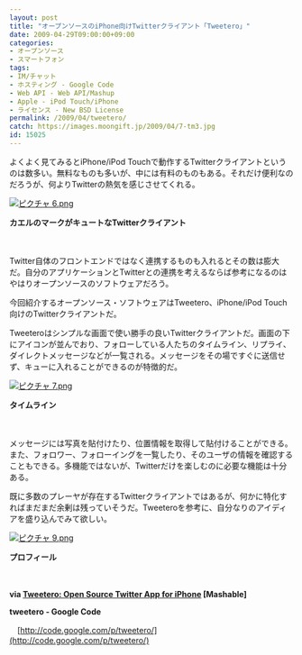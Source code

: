 ```yaml
---
layout: post
title: "オープンソースのiPhone向けTwitterクライアント「Tweetero」"
date: 2009-04-29T09:00:00+09:00
categories:
- オープンソース
- スマートフォン
tags: 
- IM/チャット
- ホスティング - Google Code
- Web API - Web API/Mashup
- Apple - iPod Touch/iPhone
- ライセンス - New BSD License
permalink: /2009/04/tweetero/
catch: https://images.moongift.jp/2009/04/7-tm3.jpg
id: 15025
---
```

よくよく見てみるとiPhone/iPod Touchで動作するTwitterクライアントというのは数多い。無料なものも多いが、中には有料のものもある。それだけ便利なのだろうが、何よりTwitterの熱気を感じさせてくれる。

  

[![ピクチャ 6.png](https://images.moongift.jp/2009/04/6-tm1.jpg)](https://images.moongift.jp/2009/04/63.png)  
  
**カエルのマークがキュートなTwitterクライアント**

  

　

  

Twitter自体のフロントエンドではなく連携するものも入れるとその数は膨大だ。自分のアプリケーションとTwitterとの連携を考えるならば参考になるのはやはりオープンソースのソフトウェアだろう。

  

今回紹介するオープンソース・ソフトウェアはTweetero、iPhone/iPod Touch向けのTwitterクライアントだ。

  
<!--more-->

Tweeteroはシンプルな画面で使い勝手の良いTwitterクライアントだ。画面の下にアイコンが並んでおり、フォローしている人たちのタイムライン、リプライ、ダイレクトメッセージなどが一覧される。メッセージをその場ですぐに送信せず、キューに入れることができるのが特徴的だ。

  

[![ピクチャ 7.png](https://images.moongift.jp/2009/04/7-tm3.jpg)](https://images.moongift.jp/2009/04/73.png)  
  
**タイムライン**

  

　

  

メッセージには写真を貼付けたり、位置情報を取得して貼付けることができる。また、フォロワー、フォローイングを一覧したり、そのユーザの情報を確認することもできる。多機能ではないが、Twitterだけを楽しむのに必要な機能は十分ある。

  

既に多数のプレーヤが存在するTwitterクライアントではあるが、何かに特化すればまだまだ余剰は残っていそうだ。Tweeteroを参考に、自分なりのアイディアを盛り込んでみて欲しい。

  

[![ピクチャ 9.png](https://images.moongift.jp/2009/04/9-tm4.jpg)](https://images.moongift.jp/2009/04/94.png)  
  
**プロフィール**

  

　

  

**via [Tweetero: Open Source Twitter App for iPhone](http://mashable.com/2009/04/20/tweetero/) [Mashable]**

  

  

**tweetero - Google Code**  
  
　[http://code.google.com/p/tweetero/](http://code.google.com/p/tweetero/)

  
